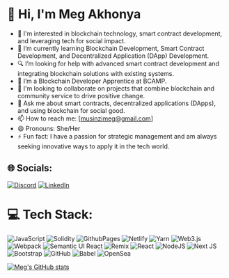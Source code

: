 # 👋 Hi, I'm Meg Akhonya

- 👀 I'm interested in blockchain technology, smart contract development, and leveraging tech for social impact.
- 🌱 I’m currently learning Blockchain Development, Smart Contract Development, and Decentralized Application (DApp) Development.
- 🔍 I’m looking for help with advanced smart contract development and integrating blockchain solutions with existing systems.
- 🌱 I’m a Blockchain Developer Apprentice at BCAMP.
- 💞️ I'm looking to collaborate on projects that combine blockchain and community service to drive positive change.
- 💬 Ask me about smart contracts, decentralized applications (DApps), and using blockchain for social good.
- 📫 How to reach me: [musinzimeg@gmail.com]
- 😄 Pronouns: She/Her
- ⚡ Fun fact: I have a passion for strategic management and am always seeking innovative ways to apply it in the tech world.

## 🌐 Socials:
[![Discord](https://img.shields.io/badge/Discord-%237289DA.svg?logo=discord&logoColor=white)](https://discord.gg/megmusinzi) [![LinkedIn](https://img.shields.io/badge/LinkedIn-%230077B5.svg?logo=linkedin&logoColor=white)](https://linkedin.com/in/https://linkedin.com/in/meg-akhonya-90b872261)


# 💻 Tech Stack:
![JavaScript](https://img.shields.io/badge/javascript-%23323330.svg?style=for-the-badge&logo=javascript&logoColor=%23F7DF1E) ![Solidity](https://img.shields.io/badge/Solidity-%23363636.svg?style=for-the-badge&logo=solidity&logoColor=white) ![GithubPages](https://img.shields.io/badge/github%20pages-121013?style=for-the-badge&logo=github&logoColor=white) ![Netlify](https://img.shields.io/badge/netlify-%23000000.svg?style=for-the-badge&logo=netlify&logoColor=#00C7B7) ![Yarn](https://img.shields.io/badge/yarn-%232C8EBB.svg?style=for-the-badge&logo=yarn&logoColor=white) ![Web3.js](https://img.shields.io/badge/web3.js-F16822?style=for-the-badge&logo=web3.js&logoColor=white) ![Webpack](https://img.shields.io/badge/webpack-%238DD6F9.svg?style=for-the-badge&logo=webpack&logoColor=black) ![Semantic UI React](https://img.shields.io/badge/Semantic%20UI%20React-%2335BDB2.svg?style=for-the-badge&logo=SemanticUIReact&logoColor=white) ![Remix](https://img.shields.io/badge/remix-%23000.svg?style=for-the-badge&logo=remix&logoColor=white) ![React](https://img.shields.io/badge/react-%2320232a.svg?style=for-the-badge&logo=react&logoColor=%2361DAFB) ![NodeJS](https://img.shields.io/badge/node.js-6DA55F?style=for-the-badge&logo=node.js&logoColor=white) ![Next JS](https://img.shields.io/badge/Next-black?style=for-the-badge&logo=next.js&logoColor=white) ![Bootstrap](https://img.shields.io/badge/bootstrap-%238511FA.svg?style=for-the-badge&logo=bootstrap&logoColor=white) ![GitHub](https://img.shields.io/badge/github-%23121011.svg?style=for-the-badge&logo=github&logoColor=white) ![Babel](https://img.shields.io/badge/Babel-F9DC3e?style=for-the-badge&logo=babel&logoColor=black) ![OpenSea](https://img.shields.io/badge/OpenSea-%232081E2.svg?style=for-the-badge&logo=opensea&logoColor=white)


[![Meg's GitHub stats](https://github-readme-stats.vercel.app/api?username=megakhonya&show_icons=true&theme=radical)](https://github.com/megakhonya/github-readme-stats)

<!---
megakhonya/megakhonya is a ✨ special ✨ repository because its `README.md` (this file) appears on your GitHub profile.
You can click the Preview link to take a look at your changes.
--->
